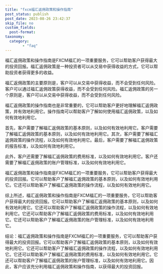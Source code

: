 ```yaml
---
title: "fxcm福汇返佣政策和操作指南"
post_status: publish
post_date: 2023-08-26 23:42:37
skip_file: no
custom_fields: 
  post-format: 
taxonomy:
  category:
        - "faq"
---
```


福汇返佣政策和操作指南是FXCM福汇的一项重要服务，它可以帮助客户获得最大的投资回报。福汇返佣政策是一种投资者可以从交易中获得收益的方式，它可以帮助投资者获得更多的收益。

福汇返佣政策的主要原则是，客户可以从交易中获得收益，而不会受到任何风险。客户可以通过福汇返佣政策获得收益，而不会受到任何风险。福汇返佣政策的另一个原则是，客户可以从交易中获得收益，而不会受到任何风险。

福汇返佣政策的操作指南也是非常重要的，它可以帮助客户更好地理解福汇返佣政策，并有效地利用它。操作指南可以帮助客户了解如何使用福汇返佣政策，以及如何有效地利用它。

首先，客户需要了解福汇返佣政策的基本原则，以及如何有效地利用它。客户需要了解福汇返佣政策的基本原则，以及如何有效地利用它。其次，客户需要了解福汇返佣政策的操作流程，以及如何有效地利用它。最后，客户需要了解福汇返佣政策的报告标准，以及如何有效地利用它。

此外，客户还需要了解福汇返佣政策的费用标准，以及如何有效地利用它。客户还需要了解福汇返佣政策的账户管理标准，以及如何有效地利用它。

福汇返佣政策和操作指南是FXCM福汇的一项重要服务，它可以帮助客户获得最大的投资回报。它可以帮助客户了解福汇返佣政策的基本原则，以及如何有效地利用它。它还可以帮助客户了解福汇返佣政策的操作流程，以及如何有效地利用它。

综上所述，福汇返佣政策和操作指南是FXCM福汇的一项重要服务，它可以帮助客户获得最大的投资回报。它可以帮助客户了解福汇返佣政策的基本原则，以及如何有效地利用它。它还可以帮助客户了解福汇返佣政策的操作流程，以及如何有效地利用它。它还可以帮助客户了解福汇返佣政策的费用标准，以及如何有效地利用它。它还可以帮助客户了解福汇返佣政策的账户管理标准，以及如何有效地利用它。

结论：福汇返佣政策和操作指南是FXCM福汇的一项重要服务，它可以帮助客户获得最大的投资回报。它可以帮助客户了解福汇返佣政策的基本原则，以及如何有效地利用它。它还可以帮助客户了解福汇返佣政策的操作流程，以及如何有效地利用它。它还可以帮助客户了解福汇返佣政策的费用标准，以及如何有效地利用它。它还可以帮助客户了解福汇返佣政策的账户管理标准，以及如何有效地利用它。因此，客户应该充分利用福汇返佣政策和操作指南，以获得最大的投资回报。
